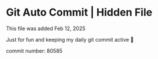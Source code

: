 # Git Auto Commit | Hidden File

This file was added Feb 12, 2025

Just for fun and keeping my daily git commit active 🤪

commit number: 80585

